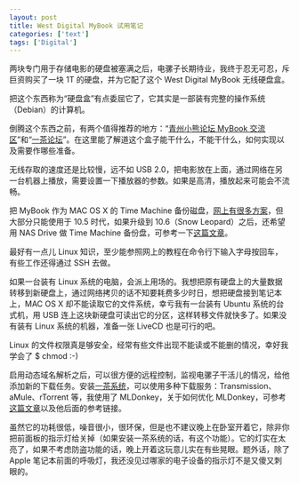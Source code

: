 ```yaml
---
layout: post
title: West Digital MyBook 试用笔记
categories: ['text']
tags: ['Digital']
---
```


两块专门用于存储电影的硬盘被塞满之后，电骡子长期待业，我终于忍无可忍，斥巨资购买了一块 1T 的硬盘，并为它配了这个 West Digital MyBook 无线硬盘盒。

把这个东西称为“硬盘盒”有点委屈它了，它其实是一部装有完整的操作系统（Debian）的计算机。

倒腾这个东西之前，有两个值得推荐的地方：“[青州小熊论坛 MyBook 交流区](http://www.qzxx.com/bbs/forum-23-1.html)”和“[一茶论坛](http://www.1chaguan.cn/bbs/)”。在这里能了解道这个盒子能干什么，不能干什么，如何实现以及需要作哪些准备。

无线存取的速度还是比较慢，远不如 USB 2.0，把电影放在上面，通过网络在另一台机器上播放，需要设置一下播放器的参数。如果是高清，播放起来可能会不流畅。

把 MyBook 作为 MAC OS X 的 Time Machine 备份磁盘，[网上有很多方案](http://www.google.com/search?q=NAS+Time+machine)，但大部分只能使用于 10.5 时代，如果升级到 10.6（Snow Leopard）之后，还希望用 NAS Drive 做 Time Machine 备份盘，可参考一下[这篇文章](http://www.insanelymac.com/forum/index.php?showtopic=184462)。

最好有一点儿 Linux 知识，至少能参照网上的教程在命令行下输入字母按回车，有些工作还得通过 SSH 去做。

如果一台装有 Linux 系统的电脑，会派上用场的。我想把原有硬盘上的大量数据转移到新硬盘上，通过网络拷贝的话不知要耗费多少时日，想把硬盘接到笔记本上，MAC OS X 却不能读取它的文件系统，幸亏我有一台装有 Ubuntu 系统的台式机，用 USB 连上这块新硬盘可读出它的分区，这样转移文件就快多了。如果没有装有 Linux 系统的机器，准备一张 LiveCD 也是可行的吧。

Linux 的文件权限真是够安全，经常有些文件出现不能读或不能删的情况，幸好我学会了 $ chmod :-)

启用动态域名解析之后，可以很方便的远程控制，监视电骡子干活儿的情况，给他添加新的下载任务。安装[一茶系统](http://www.1chaguan.cn/bbs/)，可以使用多种下载服务：Transmission、aMule、rTorrent 等，我使用了 MLDonkey，关于如何优化 MLDonkey，可参考[这篇文章](http://blog.wangbin1979.com/tips_for_mldonkey.html)以及他后面的参考链接。

虽然它的功耗很低，噪音很小，很环保，但是也不建议晚上在卧室开着它，除非你把前面板的指示灯给关掉（如果安装一茶系统的话，有这个功能）。它的灯实在太亮了，如果不考虑防盗功能的话，晚上开着这玩意儿实在有些晃眼。题外话，除了 Apple 笔记本前面的呼吸灯，我还没见过哪家的电子设备的指示灯不是又傻又刺眼的。